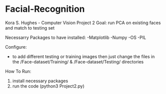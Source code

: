 # Facial-Recognition
Kora S. Hughes - Computer Vision Project 2
Goal: run PCA on existing faces and match to testing set

Necessarry Packages to have installed:
-Matplotlib
-Numpy
-OS
-PIL

Configure:
- to add different testing or training images then just change the files in the /Face-dataset/Training/ & /Face-dataset/Testing/ directories

How To Run:
1) install necessary packages
2) run the code (python3 Project2.py)
